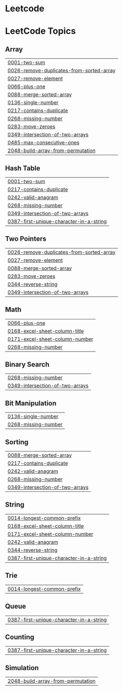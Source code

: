 # Leetcode
<!---LeetCode Topics Start-->
# LeetCode Topics
## Array
|  |
| ------- |
| [0001-two-sum](https://github.com/Prasath2919/Leetcode/tree/master/0001-two-sum) |
| [0026-remove-duplicates-from-sorted-array](https://github.com/Prasath2919/Leetcode/tree/master/0026-remove-duplicates-from-sorted-array) |
| [0027-remove-element](https://github.com/Prasath2919/Leetcode/tree/master/0027-remove-element) |
| [0066-plus-one](https://github.com/Prasath2919/Leetcode/tree/master/0066-plus-one) |
| [0088-merge-sorted-array](https://github.com/Prasath2919/Leetcode/tree/master/0088-merge-sorted-array) |
| [0136-single-number](https://github.com/Prasath2919/Leetcode/tree/master/0136-single-number) |
| [0217-contains-duplicate](https://github.com/Prasath2919/Leetcode/tree/master/0217-contains-duplicate) |
| [0268-missing-number](https://github.com/Prasath2919/Leetcode/tree/master/0268-missing-number) |
| [0283-move-zeroes](https://github.com/Prasath2919/Leetcode/tree/master/0283-move-zeroes) |
| [0349-intersection-of-two-arrays](https://github.com/Prasath2919/Leetcode/tree/master/0349-intersection-of-two-arrays) |
| [0485-max-consecutive-ones](https://github.com/Prasath2919/Leetcode/tree/master/0485-max-consecutive-ones) |
| [2048-build-array-from-permutation](https://github.com/Prasath2919/Leetcode/tree/master/2048-build-array-from-permutation) |
## Hash Table
|  |
| ------- |
| [0001-two-sum](https://github.com/Prasath2919/Leetcode/tree/master/0001-two-sum) |
| [0217-contains-duplicate](https://github.com/Prasath2919/Leetcode/tree/master/0217-contains-duplicate) |
| [0242-valid-anagram](https://github.com/Prasath2919/Leetcode/tree/master/0242-valid-anagram) |
| [0268-missing-number](https://github.com/Prasath2919/Leetcode/tree/master/0268-missing-number) |
| [0349-intersection-of-two-arrays](https://github.com/Prasath2919/Leetcode/tree/master/0349-intersection-of-two-arrays) |
| [0387-first-unique-character-in-a-string](https://github.com/Prasath2919/Leetcode/tree/master/0387-first-unique-character-in-a-string) |
## Two Pointers
|  |
| ------- |
| [0026-remove-duplicates-from-sorted-array](https://github.com/Prasath2919/Leetcode/tree/master/0026-remove-duplicates-from-sorted-array) |
| [0027-remove-element](https://github.com/Prasath2919/Leetcode/tree/master/0027-remove-element) |
| [0088-merge-sorted-array](https://github.com/Prasath2919/Leetcode/tree/master/0088-merge-sorted-array) |
| [0283-move-zeroes](https://github.com/Prasath2919/Leetcode/tree/master/0283-move-zeroes) |
| [0344-reverse-string](https://github.com/Prasath2919/Leetcode/tree/master/0344-reverse-string) |
| [0349-intersection-of-two-arrays](https://github.com/Prasath2919/Leetcode/tree/master/0349-intersection-of-two-arrays) |
## Math
|  |
| ------- |
| [0066-plus-one](https://github.com/Prasath2919/Leetcode/tree/master/0066-plus-one) |
| [0168-excel-sheet-column-title](https://github.com/Prasath2919/Leetcode/tree/master/0168-excel-sheet-column-title) |
| [0171-excel-sheet-column-number](https://github.com/Prasath2919/Leetcode/tree/master/0171-excel-sheet-column-number) |
| [0268-missing-number](https://github.com/Prasath2919/Leetcode/tree/master/0268-missing-number) |
## Binary Search
|  |
| ------- |
| [0268-missing-number](https://github.com/Prasath2919/Leetcode/tree/master/0268-missing-number) |
| [0349-intersection-of-two-arrays](https://github.com/Prasath2919/Leetcode/tree/master/0349-intersection-of-two-arrays) |
## Bit Manipulation
|  |
| ------- |
| [0136-single-number](https://github.com/Prasath2919/Leetcode/tree/master/0136-single-number) |
| [0268-missing-number](https://github.com/Prasath2919/Leetcode/tree/master/0268-missing-number) |
## Sorting
|  |
| ------- |
| [0088-merge-sorted-array](https://github.com/Prasath2919/Leetcode/tree/master/0088-merge-sorted-array) |
| [0217-contains-duplicate](https://github.com/Prasath2919/Leetcode/tree/master/0217-contains-duplicate) |
| [0242-valid-anagram](https://github.com/Prasath2919/Leetcode/tree/master/0242-valid-anagram) |
| [0268-missing-number](https://github.com/Prasath2919/Leetcode/tree/master/0268-missing-number) |
| [0349-intersection-of-two-arrays](https://github.com/Prasath2919/Leetcode/tree/master/0349-intersection-of-two-arrays) |
## String
|  |
| ------- |
| [0014-longest-common-prefix](https://github.com/Prasath2919/Leetcode/tree/master/0014-longest-common-prefix) |
| [0168-excel-sheet-column-title](https://github.com/Prasath2919/Leetcode/tree/master/0168-excel-sheet-column-title) |
| [0171-excel-sheet-column-number](https://github.com/Prasath2919/Leetcode/tree/master/0171-excel-sheet-column-number) |
| [0242-valid-anagram](https://github.com/Prasath2919/Leetcode/tree/master/0242-valid-anagram) |
| [0344-reverse-string](https://github.com/Prasath2919/Leetcode/tree/master/0344-reverse-string) |
| [0387-first-unique-character-in-a-string](https://github.com/Prasath2919/Leetcode/tree/master/0387-first-unique-character-in-a-string) |
## Trie
|  |
| ------- |
| [0014-longest-common-prefix](https://github.com/Prasath2919/Leetcode/tree/master/0014-longest-common-prefix) |
## Queue
|  |
| ------- |
| [0387-first-unique-character-in-a-string](https://github.com/Prasath2919/Leetcode/tree/master/0387-first-unique-character-in-a-string) |
## Counting
|  |
| ------- |
| [0387-first-unique-character-in-a-string](https://github.com/Prasath2919/Leetcode/tree/master/0387-first-unique-character-in-a-string) |
## Simulation
|  |
| ------- |
| [2048-build-array-from-permutation](https://github.com/Prasath2919/Leetcode/tree/master/2048-build-array-from-permutation) |
<!---LeetCode Topics End-->